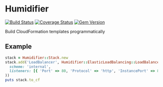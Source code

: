 # Humidifier

[![Build Status](https://travis-ci.com/localytics/aws_cf.svg?token=kQUiABmGkzyHdJdMnCnv&branch=master)](https://travis-ci.com/localytics/aws_cf)
[![Coverage Status](https://coveralls.io/repos/github/localytics/aws_cf/badge.svg?branch=master&t=xjMLdI)](https://coveralls.io/github/localytics/aws_cf?branch=master)
[![Gem Version](http://artifactory-badge.gw.localytics.com/aws_cf)](https://localytics.artifactoryonline.com/localytics/webapp/#/artifacts/browse/tree/General/ruby-gems-virtual/gems)

Build CloudFormation templates programmatically

## Example

```ruby
stack = Humidifier::Stack.new
stack.add('LoadBalancer', Humidifier::ElasticLoadBalancing::LoadBalancer.new(
  scheme: 'internal',
  listeners: [{ 'Port' => 80, 'Protocol' => 'http', 'InstancePort' => 80, 'InstanceProtocol' => 'http' }]
))
puts stack.to_cf
```
